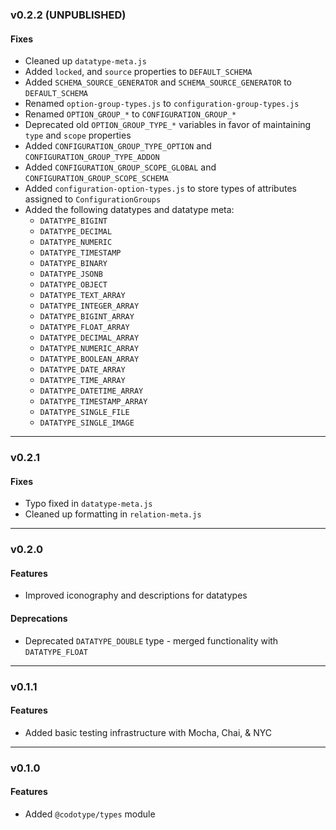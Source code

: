 ### v0.2.2 (UNPUBLISHED)

#### Fixes
* Cleaned up `datatype-meta.js`
* Added `locked`, and `source` properties to `DEFAULT_SCHEMA`
* Added `SCHEMA_SOURCE_GENERATOR` and `SCHEMA_SOURCE_GENERATOR` to `DEFAULT_SCHEMA`
* Renamed `option-group-types.js` to `configuration-group-types.js`
* Renamed `OPTION_GROUP_*` to `CONFIGURATION_GROUP_*`
* Deprecated old `OPTION_GROUP_TYPE_*` variables in favor of maintaining `type` and `scope` properties
* Added `CONFIGURATION_GROUP_TYPE_OPTION` and `CONFIGURATION_GROUP_TYPE_ADDON`
* Added `CONFIGURATION_GROUP_SCOPE_GLOBAL` and `CONFIGURATION_GROUP_SCOPE_SCHEMA`
* Added `configuration-option-types.js` to store types of attributes assigned to `ConfigurationGroups`
* Added the following datatypes and datatype meta:
  - `DATATYPE_BIGINT`
  - `DATATYPE_DECIMAL`
  - `DATATYPE_NUMERIC`
  - `DATATYPE_TIMESTAMP`
  - `DATATYPE_BINARY`
  - `DATATYPE_JSONB`
  - `DATATYPE_OBJECT`
  - `DATATYPE_TEXT_ARRAY`
  - `DATATYPE_INTEGER_ARRAY`
  - `DATATYPE_BIGINT_ARRAY`
  - `DATATYPE_FLOAT_ARRAY`
  - `DATATYPE_DECIMAL_ARRAY`
  - `DATATYPE_NUMERIC_ARRAY`
  - `DATATYPE_BOOLEAN_ARRAY`
  - `DATATYPE_DATE_ARRAY`
  - `DATATYPE_TIME_ARRAY`
  - `DATATYPE_DATETIME_ARRAY`
  - `DATATYPE_TIMESTAMP_ARRAY`
  - `DATATYPE_SINGLE_FILE`
  - `DATATYPE_SINGLE_IMAGE`

---

### v0.2.1

#### Fixes
* Typo fixed in `datatype-meta.js`
* Cleaned up formatting in `relation-meta.js`

---

### v0.2.0

#### Features
* Improved iconography and descriptions for datatypes

#### Deprecations
* Deprecated `DATATYPE_DOUBLE` type - merged functionality with `DATATYPE_FLOAT`

---

### v0.1.1

#### Features
* Added basic testing infrastructure with Mocha, Chai, & NYC

---

### v0.1.0

#### Features
* Added `@codotype/types` module
